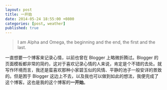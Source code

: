 ```yaml
---
layout: post
title: 一开始
date: 2014-05-24 18:55:00 +0800
categories: [post, weather]
published: true
---
```


> I am Alpha and Omega, the beginning and the end, the first and the last.

一直想要一个博客来记录心情，以前也曾在 Blogger 上略微折腾过。Blogger 的页面模板都非常的简约，这对于喜欢记录心情的人来说，肯定是个不错的去处。就写作环境而言，我还是蛮喜欢那种小家碧玉似的风情、平静的池子一般安详的景致的。但是困于 Blogger 这边上不去，以及我也可以做到如此的想法，我便完成了这个博客。这也是我的这个博客的**一开始**。
